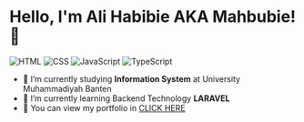 # Hello, I'm Ali Habibie AKA Mahbubie! 👋

![HTML](https://img.shields.io/badge/HTML-intermediate-orange)
![CSS](https://img.shields.io/badge/CSS-Advanced-blue)
![JavaScript](https://img.shields.io/badge/JavaScript-Average-yellow)
![TypeScript](https://img.shields.io/badge/PHP-Advanced-lightblue)

- 🔭 I’m currently studying **Information System** at University Muhammadiyah Banten
- 🌱 I’m currently learning Backend Technology **LARAVEL**
- 👯 You can view my portfolio in [CLICK HERE](http://ali-habibie.herokuapp.com/)

<!--- - ⚙️ Mastering: `.html`,`.css`,`.js`,`.php` - 👯 I’m looking to collaborate on **Open Source** and/or **Videogames** projects --->
